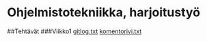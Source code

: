 # Ohjelmistotekniikka, harjoitustyö
##Tehtävät
###Viikko1
[gitlog.txt](https://github.com/ttuukka/ot-harjoitustyo/blob/master/laskarit/viikko1/gitlog.txt)
[komentorivi.txt](https://github.com/ttuukka/ot-harjoitustyo/blob/master/laskarit/viikko1/komentorivi.txt)

